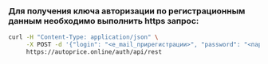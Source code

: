 ### Для получения ключа авторизации по регистрационным данным необходимо выполнить https запрос:
```bash
curl -H "Content-Type: application/json" \
     -X POST -d '{"login": "<e_mail_прирегистрации>", "password": "<пароль_прирегистрации>"}' \
     https://autoprice.online/auth/api/rest
```
